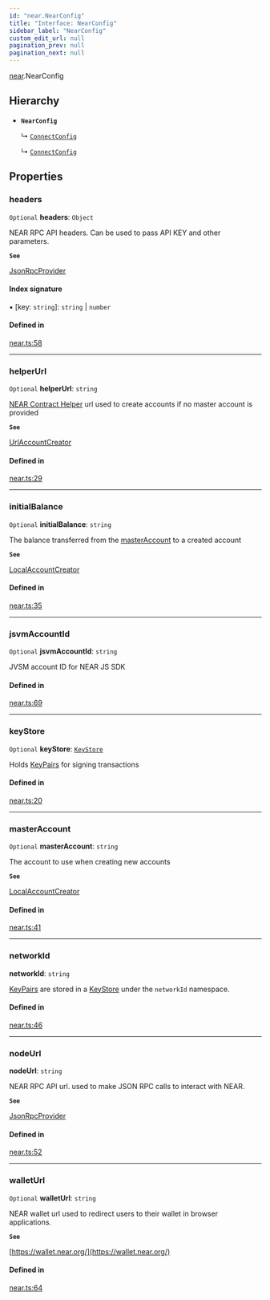 ```yaml
---
id: "near.NearConfig"
title: "Interface: NearConfig"
sidebar_label: "NearConfig"
custom_edit_url: null
pagination_prev: null
pagination_next: null
---
```


[near](../modules/near.md).NearConfig

## Hierarchy

- **`NearConfig`**

  ↳ [`ConnectConfig`](browserConnect.ConnectConfig.md)

  ↳ [`ConnectConfig`](connect.ConnectConfig.md)

## Properties

### headers

 `Optional` **headers**: `Object`

NEAR RPC API headers. Can be used to pass API KEY and other parameters.

**`See`**

[JsonRpcProvider](../classes/providers_json_rpc_provider.JsonRpcProvider.md)

#### Index signature

▪ [key: `string`]: `string` \| `number`

#### Defined in

[near.ts:58](https://github.com/maxhr/near--near-api-js/blob/d8efa7d5/packages/near-api-js/src/near.ts#L58)

___

### helperUrl

 `Optional` **helperUrl**: `string`

[NEAR Contract Helper](https://github.com/near/near-contract-helper) url used to create accounts if no master account is provided

**`See`**

[UrlAccountCreator](../classes/account_creator.UrlAccountCreator.md)

#### Defined in

[near.ts:29](https://github.com/maxhr/near--near-api-js/blob/d8efa7d5/packages/near-api-js/src/near.ts#L29)

___

### initialBalance

 `Optional` **initialBalance**: `string`

The balance transferred from the [masterAccount](near.NearConfig.md#masteraccount) to a created account

**`See`**

[LocalAccountCreator](../classes/account_creator.LocalAccountCreator.md)

#### Defined in

[near.ts:35](https://github.com/maxhr/near--near-api-js/blob/d8efa7d5/packages/near-api-js/src/near.ts#L35)

___

### jsvmAccountId

 `Optional` **jsvmAccountId**: `string`

JVSM account ID for NEAR JS SDK

#### Defined in

[near.ts:69](https://github.com/maxhr/near--near-api-js/blob/d8efa7d5/packages/near-api-js/src/near.ts#L69)

___

### keyStore

 `Optional` **keyStore**: [`KeyStore`](../classes/key_stores_keystore.KeyStore.md)

Holds [KeyPairs](../classes/utils_key_pair.KeyPair.md) for signing transactions

#### Defined in

[near.ts:20](https://github.com/maxhr/near--near-api-js/blob/d8efa7d5/packages/near-api-js/src/near.ts#L20)

___

### masterAccount

 `Optional` **masterAccount**: `string`

The account to use when creating new accounts

**`See`**

[LocalAccountCreator](../classes/account_creator.LocalAccountCreator.md)

#### Defined in

[near.ts:41](https://github.com/maxhr/near--near-api-js/blob/d8efa7d5/packages/near-api-js/src/near.ts#L41)

___

### networkId

 **networkId**: `string`

[KeyPairs](../classes/utils_key_pair.KeyPair.md) are stored in a [KeyStore](../classes/key_stores_keystore.KeyStore.md) under the `networkId` namespace.

#### Defined in

[near.ts:46](https://github.com/maxhr/near--near-api-js/blob/d8efa7d5/packages/near-api-js/src/near.ts#L46)

___

### nodeUrl

 **nodeUrl**: `string`

NEAR RPC API url. used to make JSON RPC calls to interact with NEAR.

**`See`**

[JsonRpcProvider](../classes/providers_json_rpc_provider.JsonRpcProvider.md)

#### Defined in

[near.ts:52](https://github.com/maxhr/near--near-api-js/blob/d8efa7d5/packages/near-api-js/src/near.ts#L52)

___

### walletUrl

 `Optional` **walletUrl**: `string`

NEAR wallet url used to redirect users to their wallet in browser applications.

**`See`**

[https://wallet.near.org/](https://wallet.near.org/)

#### Defined in

[near.ts:64](https://github.com/maxhr/near--near-api-js/blob/d8efa7d5/packages/near-api-js/src/near.ts#L64)
